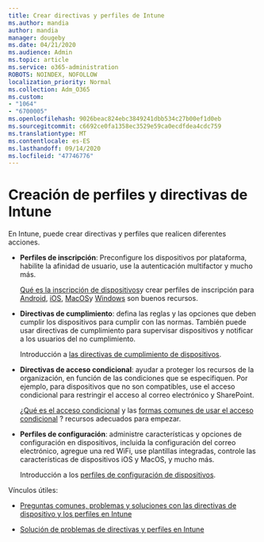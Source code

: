 ```yaml
---
title: Crear directivas y perfiles de Intune
ms.author: mandia
author: mandia
manager: dougeby
ms.date: 04/21/2020
ms.audience: Admin
ms.topic: article
ms.service: o365-administration
ROBOTS: NOINDEX, NOFOLLOW
localization_priority: Normal
ms.collection: Adm_O365
ms.custom:
- "1064"
- "6700005"
ms.openlocfilehash: 9026beac824ebc3849241dbb534c27b00ef1d0eb
ms.sourcegitcommit: c6692ce0fa1358ec3529e59ca0ecdfdea4cdc759
ms.translationtype: MT
ms.contentlocale: es-ES
ms.lasthandoff: 09/14/2020
ms.locfileid: "47746776"
---
```

# <a name="creating-intune-policy-and-profiles"></a>Creación de perfiles y directivas de Intune

En Intune, puede crear directivas y perfiles que realicen diferentes acciones.

- **Perfiles de inscripción**: Preconfigure los dispositivos por plataforma, habilite la afinidad de usuario, use la autenticación multifactor y mucho más.

  [Qué es la inscripción de dispositivos](https://docs.microsoft.com/intune/device-enrollment)y crear perfiles de inscripción para [Android](https://docs.microsoft.com/intune/android-enroll), [iOS](https://docs.microsoft.com/intune/ios-enroll), [MacOS](https://docs.microsoft.com/intune/macos-enroll)y [Windows](https://docs.microsoft.com/intune/windows-enrollment-methods) son buenos recursos.

- **Directivas de cumplimiento**: defina las reglas y las opciones que deben cumplir los dispositivos para cumplir con las normas. También puede usar directivas de cumplimiento para supervisar dispositivos y notificar a los usuarios del no cumplimiento.

  Introducción a [las directivas de cumplimiento de dispositivos](https://docs.microsoft.com/intune/device-compliance-get-started).
- **Directivas de acceso condicional**: ayudar a proteger los recursos de la organización, en función de las condiciones que se especifiquen. Por ejemplo, para dispositivos que no son compatibles, use el acceso condicional para restringir el acceso al correo electrónico y SharePoint.

  [¿Qué es el acceso condicional](https://docs.microsoft.com/intune/conditional-access) y las [formas comunes de usar el acceso condicional](https://docs.microsoft.com/intune/conditional-access-intune-common-ways-use) ? recursos adecuados para empezar.

- **Perfiles de configuración**: administre características y opciones de configuración en dispositivos, incluida la configuración del correo electrónico, agregue una red WiFi, use plantillas integradas, controle las características de dispositivos iOS y MacOS, y mucho más.

  Introducción a los [perfiles de configuración de dispositivos](https://docs.microsoft.com/intune/device-profiles).

Vínculos útiles:

- [Preguntas comunes, problemas y soluciones con las directivas de dispositivo y los perfiles en Intune](https://docs.microsoft.com/intune/device-profile-troubleshoot)

- [Solución de problemas de directivas y perfiles en Intune](https://docs.microsoft.com/intune/troubleshoot-policies-in-microsoft-intune)
